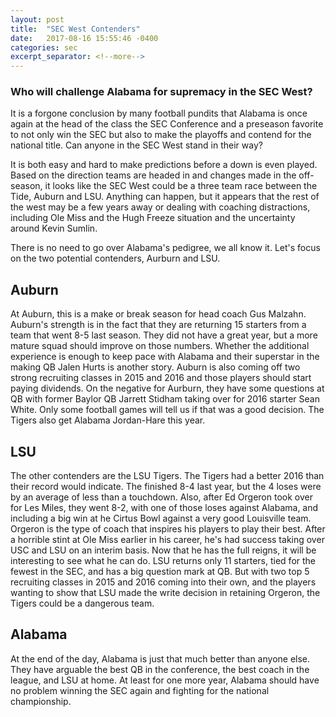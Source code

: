 ```yaml
---
layout: post
title:  "SEC West Contenders"
date:   2017-08-16 15:55:46 -0400
categories: sec
excerpt_separator: <!--more-->
---
```

 
### Who will challenge Alabama for supremacy in the SEC West?

It is a forgone conclusion by many football pundits that Alabama is once again at the head of the class the SEC Conference and a preseason favorite to not only win the SEC but also to make the playoffs and contend for the national title. Can anyone in the SEC West stand in their way?
<!--more-->

It is both easy and hard to make predictions before a down is even played. Based on the direction teams are headed in and changes made in the off-season, it looks like the SEC West could be a three team race between the Tide, Auburn and LSU. Anything can happen, but it appears that the rest of the west may be a few years away or dealing with coaching distractions, including Ole Miss and the Hugh Freeze situation and the uncertainty around Kevin Sumlin. 

There is no need to go over Alabama's pedigree, we all know it. Let's focus on the two potential contenders, Aurburn and LSU. 

## Auburn

At Auburn, this is a make or break season for head coach Gus Malzahn. Auburn's strength is in the fact that they are returning 15 starters from a team that went 8-5 last season. They did not have a great year, but a more mature squad should improve on those numbers. Whether the additional experience is enough to keep pace with Alabama and their superstar in the making QB Jalen Hurts is another story. Auburn is also coming off two strong recruiting classes in 2015 and 2016 and those players should start paying dividends. On the negative for Aurburn, they have some questions at QB with former Baylor QB Jarrett Stidham taking over for 2016 starter Sean White. Only some football games will tell us if that was a good decision. The Tigers also get Alabama Jordan-Hare this year.

## LSU

The other contenders are the LSU Tigers. The Tigers had a better 2016 than their record would indicate. The finished 8-4 last year, but the 4 loses were by an average of less than a touchdown. Also, after Ed Orgeron took over for Les Miles, they went 8-2, with one of those loses against Alabama, and including a big win at he Cirtus Bowl against a very good Louisville team. Orgeron is the type of coach that inspires his players to play their best. After a horrible stint at Ole Miss earlier in his career, he's had success taking over USC and LSU on an interim basis. Now that he has the full reigns, it will be interesting to see what he can do. LSU returns only 11 starters, tied for the fewest in the SEC, and has a big question mark at QB. But with two top 5 recruiting classes in 2015 and 2016 coming into their own, and the players wanting to show that LSU made the write decision in retaining Orgeron, the Tigers could be a dangerous team.

## Alabama

At the end of the day, Alabama is just that much better than anyone else. They have arguable the best QB in the conference, the best coach in the league, and LSU at home. At least for one more year, Alabama should have no problem winning the SEC again and fighting for the national championship.